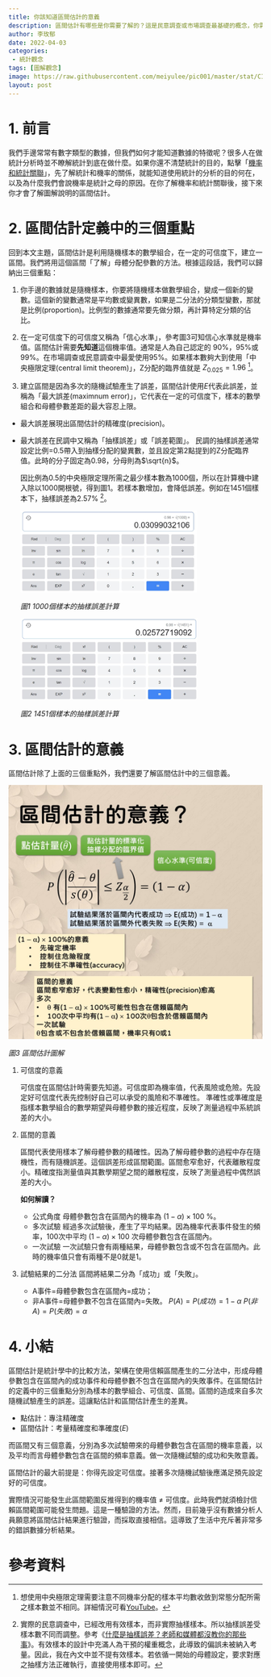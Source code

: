 ```yaml
---
title: 你該知道區間估計的意義
description: 區間估計有哪些是你需要了解的？這是民意調查或市場調查最基礎的概念，你需要知道的有可信度的意義和區間意義。
author: 李玫郁
date: 2022-04-03
categories:
 - 統計觀念
tags: [圖解觀念]
image: https://raw.githubusercontent.com/meiyulee/pic001/master/stat/CI_001.jpg
layout: post
---
```


# 1. 前言
我們手邊常常有數字類型的數據，但我們如何才能知道數據的特徵呢？很多人在做統計分析時並不瞭解統計到底在做什麼。如果你還不清楚統計的目的，點擊「[機率和統計關聯](https://meiyulee.github.io/leetalk/2022/04/03/prob-stat)」，先了解統計和機率的關係，就能知道使用統計的分析的目的何在，以及為什麼我們會說機率是統計之母的原因。在你了解機率和統計關聯後，接下來你才會了解圖解說明的區間估計。

# 2. 區間估計定義中的三個重點

回到本文主題，區間估計是利用隨機樣本的數學組合，在一定的可信度下，建立一區間。我們將用這個區間「了解」母體分配參數的方法。根據這段話，我們可以歸納出三個重點：

1. 你手邊的數據就是隨機樣本，你要將隨機樣本做數學組合，變成一個新的變數。這個新的變數通常是平均數或變異數，如果是二分法的分類型變數，那就是比例(proportion)。比例型的數據通常要先做分類，再計算特定分類的佔比。
   
2. 在一定可信度下的可信度又稱為「信心水準」，參考圖3可知信心水準就是機率值。區間估計需要**先知道**這個機率值。通常是人為自己認定的 90%，95%或99%。在市場調查或民意調查中最愛使用95%。如果樣本數夠大到使用「中央極限定理(central limit theorem)」，Z分配的臨界值就是 $Z_{0.025}=1.96$ [^1]。
   
3. 建立區間是因為多次的隨機試驗產生了誤差，區間估計使用$E$代表此誤差，並稱為「最大誤差(maximnum error)」，它代表在一定的可信度下，樣本的數學組合和母體參數差距的最大容忍上限。

  - 最大誤差展現出區間估計的精確度(precision)。
  - 最大誤差在民調中又稱為「抽樣誤差」或「誤差範圍」。
     民調的抽樣誤差通常設定比例=0.5帶入到抽樣分配的變異數，並且設定第2點提到的Z分配臨界值。此時的分子固定為0.98，分母則為$\sqrt{n}$。

     因比例為0.5的中央極限定理所需之最少樣本數為1000個，所以在計算機中建入除以1000開根號，得到圖1。若樣本數增加，會降低誤差。例如在1451個樣本下，抽樣誤差為2.57% [^2]。

     <img src="https://raw.githubusercontent.com/meiyulee/pic001/master/stat/CI_sampling_error.JPG" width="350">
     
     *圖1 1000個樣本的抽樣誤差計算*

     <img src="https://raw.githubusercontent.com/meiyulee/pic001/master/stat/CI_sampling_error_1451.JPG" width="350">

     *圖2 1451個樣本的抽樣誤差計算*


# 3. 區間估計的意義

區間估計除了上面的三個重點外，我們還要了解區間估計中的三個意義。

![](https://raw.githubusercontent.com/meiyulee/pic001/master/stat/CI_001.jpg)

*圖3 區間估計圖解*

1. 可信度的意義
   
   可信度在區間估計時需要先知道。可信度即為機率值，代表風險或危險。先設定好可信度代表先控制好自己可以承受的風險和不準確性。
   準確性或準確度是指樣本數學組合的數學期望與母體參數的接近程度，反映了測量過程中系統誤差的大小。

2. 區間的意義
   
   區間代表使用樣本了解母體參數的精確性。因為了解母體參數的過程中存在隨機性，而有隨機誤差。這個誤差形成區間範圍。區間愈窄愈好，代表離散程度小。精確度指測量值與其數學期望之間的離散程度，反映了測量過程中偶然誤差的大小。

   **如何解讀？**
   - 公式角度
     母體參數包含在區間內的機率為 $(1-\alpha) \times 100$ %。
   - 多次試驗
     經過多次試驗後，產生了平均結果。因為機率代表事件發生的頻率，100次中平均 $(1-\alpha) \times 100$ 次母體參數包含在區間內。
   - 一次試驗
     一次試驗只會有兩種結果，母體參數包含或不包含在區間內。此時的機率值只會有兩種不是0就是1。
   
3. 試驗結果的二分法
   區間將結果二分為「成功」或「失敗」。
   - A事件=母體參數包含在區間內=成功；
   - 非A事件=母體參數不包含在區間內=失敗。
   $P(A)=P(成功)=1-\alpha$
   $P(非A)=P(失敗)=\alpha$

# 4. 小結

區間估計是統計學中的比較方法，架構在使用信賴區間產生的二分法中，形成母體參數包含在區間內的成功事件和母體參數不包含在區間內的失敗事件。在區間估計的定義中的三個重點分別為樣本的數學組合、可信度、區間。區間的造成來自多次隨機試驗產生的誤差。這讓點估計和區間估計產生的差異。

- 點估計：專注精確度
- 區間估計：考量精確度和準確度($E$)

而區間又有三個意義，分別為多次試驗帶來的母體參數包含在區間的機率意義，以及平均而言母體參數包含在區間的頻率意義。做一次隨機試驗的成功和失敗意義。

區間估計的最大前提是：你得先設定可信度。接著多次隨機試驗後應滿足預先設定好的可信度。

實際情況可能發生此區間範圍反推得到的機率值 $\neq$ 可信度。此時我們就須檢討信賴區間範圍可能發生問題。這是一種驗證的方法。然而，目前幾乎沒有數據分析人員願意將區間估計結果進行驗證，而採取直接相信。這導致了生活中充斥著非常多的錯誤數據分析結果。


# 參考資料

[^1]: 想使用中央極限定理需要注意不同機率分配的樣本平均數收斂到常態分配所需之樣本數並不相同。詳細情況可看[YouTube](https://www.youtube.com/channel/UC15Czykj-n94-pb_n6pk9qA)。

[^2]: 實際的民意調查中，已經改用有效樣本，而非實際抽樣樣本。所以抽樣誤差受樣本數不同而調整。參考《[什麼是抽樣誤差？老師和媒體都沒教你的那些事](https://pansci.asia/archives/194869)》。有效樣本的設計中充滿人為干預的權重概念，此導致的偏誤未被納入考量。因此，我在內文中並不提有效樣本。若依循一開始的母體設定，要求對應之抽樣方法正確執行，直接使用樣本即可。